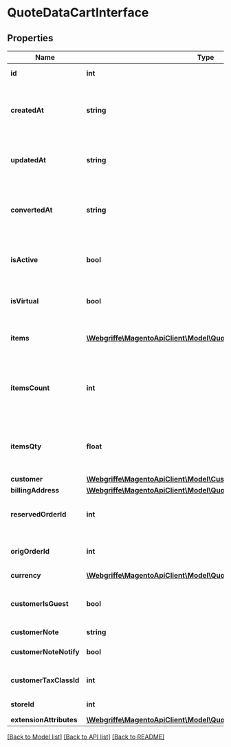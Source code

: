 # QuoteDataCartInterface

## Properties
Name | Type | Description | Notes
------------ | ------------- | ------------- | -------------
**id** | **int** | Cart/quote ID. | 
**createdAt** | **string** | Cart creation date and time. Otherwise, null. | [optional] 
**updatedAt** | **string** | Cart last update date and time. Otherwise, null. | [optional] 
**convertedAt** | **string** | Cart conversion date and time. Otherwise, null. | [optional] 
**isActive** | **bool** | Active status flag value. Otherwise, null. | [optional] 
**isVirtual** | **bool** | Virtual flag value. Otherwise, null. | [optional] 
**items** | [**\Webgriffe\MagentoApiClient\Model\QuoteDataCartItemInterface[]**](QuoteDataCartItemInterface.md) | Array of items. Otherwise, null. | [optional] 
**itemsCount** | **int** | Number of different items or products in the cart. Otherwise, null. | [optional] 
**itemsQty** | **float** | Total quantity of all cart items. Otherwise, null. | [optional] 
**customer** | [**\Webgriffe\MagentoApiClient\Model\CustomerDataCustomerInterface**](CustomerDataCustomerInterface.md) |  | 
**billingAddress** | [**\Webgriffe\MagentoApiClient\Model\QuoteDataAddressInterface**](QuoteDataAddressInterface.md) |  | [optional] 
**reservedOrderId** | **int** | Reserved order ID. Otherwise, null. | [optional] 
**origOrderId** | **int** | Original order ID. Otherwise, null. | [optional] 
**currency** | [**\Webgriffe\MagentoApiClient\Model\QuoteDataCurrencyInterface**](QuoteDataCurrencyInterface.md) |  | [optional] 
**customerIsGuest** | **bool** | For guest customers, false for logged in customers | [optional] 
**customerNote** | **string** | Notice text | [optional] 
**customerNoteNotify** | **bool** | Customer notification flag | [optional] 
**customerTaxClassId** | **int** | Customer tax class ID. | [optional] 
**storeId** | **int** | Store identifier | 
**extensionAttributes** | [**\Webgriffe\MagentoApiClient\Model\QuoteDataCartExtensionInterface**](QuoteDataCartExtensionInterface.md) |  | [optional] 

[[Back to Model list]](../README.md#documentation-for-models) [[Back to API list]](../README.md#documentation-for-api-endpoints) [[Back to README]](../README.md)


